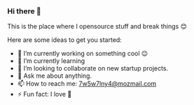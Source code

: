 ### Hi there 👋

This is the place where I opensource stuff and break things 😊

Here are some ideas to get you started:

- 🔭 I’m currently working on something cool 😉
- 🌱 I’m currently learning 
- 👯 I’m looking to collaborate on new startup projects.
- 💬 Ask me about anything.
- 📫 How to reach me: 7w5w7lny4@mozmail.com
- ⚡ Fun fact: I love 🐶
